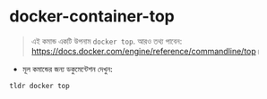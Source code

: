 # docker-container-top

> এই কমান্ড একটি উপনাম `docker top`.
> আরও তথ্য পাবেন: <https://docs.docker.com/engine/reference/commandline/top>।

- মূল কমান্ডের জন্য ডকুমেন্টেশন দেখুন:

`tldr docker top`
